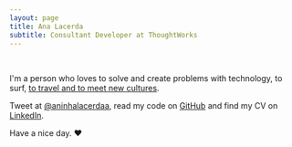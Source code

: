 ```yaml
---
layout: page
title: Ana Lacerda
subtitle: Consultant Developer at ThoughtWorks
---
```

<br>

I'm a person who loves to solve and create problems with technology, to surf, [to travel and to meet new cultures](/visited-countries). 

Tweet at [@aninhalacerdaa](http://twitter.com/aninhalacerdaa), read my code on [GitHub](http://github.com/aninhalacerda) and find my CV on [LinkedIn](https://www.linkedin.com/in/anasiqueira).

Have a nice day. ♥
